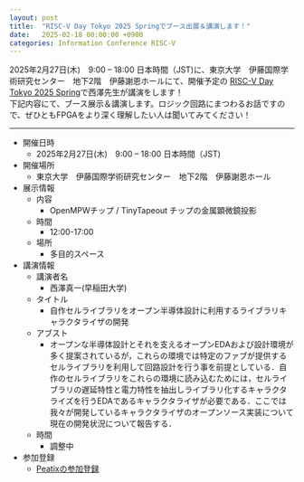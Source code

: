 ```yaml
---
layout: post
title:  "RISC-V Day Tokyo 2025 Springでブース出展＆講演します！"
date:   2025-02-18 00:00:00 +0900
categories: Information Conference RISC-V
---
```


2025年2月27日(木)　9:00 – 18:00 日本時間（JST)に、東京大学　伊藤国際学術研究センター　地下2階　伊藤謝恩ホールにて、開催予定の [RISC-V Day Tokyo 2025 Spring](https://riscv.or.jp/risc-v-day-tokyo-2025-spring/)で西澤先生が講演をします！  
下記内容にて、ブース展示＆講演します。ロジック回路にまつわるお話ですので、ぜひともFPGAをより深く理解したい人は聞いてみてください！  

***

* 開催日時
    * 2025年2月27日(木)　9:00 – 18:00 日本時間（JST)
* 開催場所
    * 東京大学　伊藤国際学術研究センター　地下2階　伊藤謝恩ホール
* 展示情報
    * 内容
        * OpenMPWチップ / TinyTapeout チップの金属顕微鏡投影
    * 時間
        * 12:00-17:00
    * 場所
        * 多目的スペース
* 講演情報
    * 講演者名
        * 西澤真一(早稲田大学)
    * タイトル
        * 自作セルライブラリをオープン半導体設計に利用するライブラリキャラクタライザの開発
    * アブスト
        * オープンな半導体設計とそれを支えるオープンEDAおよび設計環境が多く提案されているが，これらの環境では特定のファブが提供するセルライブラリを利用して回路設計を行う事を前提としている．自作のセルライブラリをこれらの環境に読み込むためには，セルライブラリの遅延特性と電力特性を抽出しライブラリ化するキャラクタライズを行うEDAであるキャラクタライザが必要である．ここでは我々が開発しているキャラクタライザのオープンソース実装について現在の開発状況について報告する．
    * 時間
        * 調整中
* 参加登録
    * [Peatixの参加登録](https://riscv-day-2025-spring.peatix.com/)
